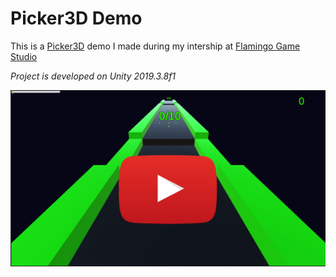 # Picker3D Demo 
This is a [Picker3D](https://play.google.com/store/apps/details?id=com.ponyom.collect&hl=en) demo I made during my intership at [Flamingo Game Studio](https://www.flamingo.gs/en/homepage/)

 *Project is developed on Unity 2019.3.8f1* 

[![Picker3D Demo ](https://github.com/Solideizer/Picker3D-Flamingo/blob/master/Recordings/Adsız.jpg)](https://www.youtube.com/watch?v=lHY2fsOTVJI&feature=youtu.be)
